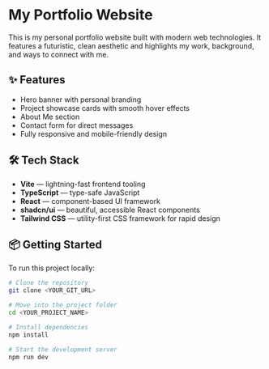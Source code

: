 # My Portfolio Website

This is my personal portfolio website built with modern web technologies. It features a futuristic, clean aesthetic and highlights my work, background, and ways to connect with me.

## ✨ Features

- Hero banner with personal branding  
- Project showcase cards with smooth hover effects  
- About Me section  
- Contact form for direct messages  
- Fully responsive and mobile-friendly design  

## 🛠️ Tech Stack

- **Vite** — lightning-fast frontend tooling  
- **TypeScript** — type-safe JavaScript  
- **React** — component-based UI framework  
- **shadcn/ui** — beautiful, accessible React components  
- **Tailwind CSS** — utility-first CSS framework for rapid design  

## 📦 Getting Started

To run this project locally:

```bash
# Clone the repository
git clone <YOUR_GIT_URL>

# Move into the project folder
cd <YOUR_PROJECT_NAME>

# Install dependencies
npm install

# Start the development server
npm run dev

